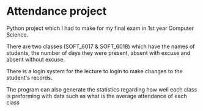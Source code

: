 # Attendance project

Python project which I had to make for my final exam in 1st year Computer Science.

There are two classes (SOFT_6017 & SOFT_6018) which have the names of students, the number of days they were present, absent with excuse and absent without excuse.

There is a login system for the lecture to login to make changes to the student's records. 

The program can also generate the statistics regarding how well each class is preforming with data such as what is the average attendance of each class

